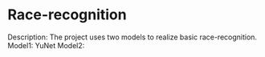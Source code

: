 # Race-recognition
Description: The project uses two models to realize basic race-recognition. 
Model1: YuNet
Model2: 
